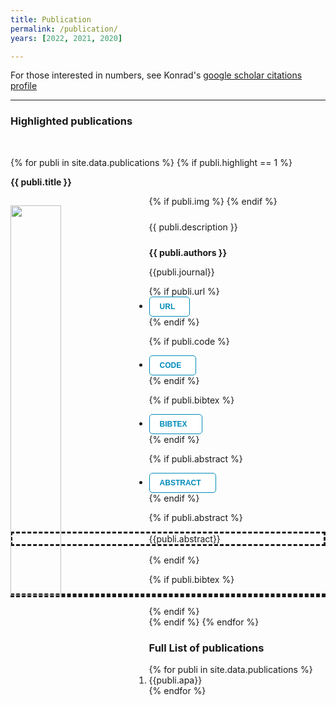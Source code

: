 ```yaml
---
title: Publication
permalink: /publication/
years: [2022, 2021, 2020]

---
```


<html>
<head>
<style>
.button {
  background-color: white;
  border: none;
  color: white;
  padding: 8px 16px;
  cursor: pointer;
  text-align: center;
  font-size: 12px;
  transition-duration: 0.5s;
  cursor: pointer;
}
.button1 {
  color: #008CBA; 
  border: 1px solid #008CBA;
  border-radius: 5px;
}
.button1:hover {
  background-color: #008CBA;
  color: white;
}
.button1:after {
  content: '\002B';
  color: white;
  font-weight: bold;
  float: center;
}
.collapsiblecontent {
  padding: 0 18px;
  max-height: 0;
  overflow: hidden;
  text-align: left;
  transition: max-height 0.2s ease-out;
  background-color: #f1f1f1;
}
</style>
</head>
</html>

For those interested in numbers, see Konrad's <a href="https://scholar.google.com/citations?user=MiFqJGcAAAAJ"> google scholar citations profile</a>
<hr>

<h3>Highlighted publications</h3>
<br>

{% for publi in site.data.publications %}
{% if publi.highlight == 1 %}
<div class="row">
<div class="col-sm-12 clearfix">
<div class="well well-lg">

<p style="text-align:left"><b>{{ publi.title }}</b></p>

<div class="row"> 
  {% if publi.img %}
  <img src="{{ site.url }}{{ site.baseurl }}/publications/images/{{ publi.img }}" class="img-responsive" width="40%" style="float:left; padding-right:20px; margin-top:15px" />
  {% endif %}
  <p style="text-align:justify; padding:10px">{{ publi.description }}</p>

  <p><b>{{ publi.authors }}</b></p>

  <p>{{publi.journal}}</p>
</div>

<div class="row">
  <ul class="nav nav-pills">
  <!-- URL -->
  {% if publi.url %}
    <li>
      <a href="{{publi.url}}">
        <button class="button button1"><b>URL</b></button>
      </a>
    </li>
  {% endif %}

  <!-- CODE -->
  {% if publi.code %}
    <li>
      <a href="{{publi.code}}">
        <button class="button button1"><b>CODE</b></button>
      </a>
    </li>
  {% endif %}

  <!-- BIBTEX -->
  {% if publi.bibtex %}
    <li>
      <a data-toggle="collapse" href="#{{publi.key}}-bibtex">
        <button class="button button1"><b>BIBTEX</b></button>
        <div class="collapsiblecontent">
        </div>
      </a>
    </li>
  {% endif %}

  <!-- ABSTRACT -->
  {% if publi.abstract %}
  <li>
    <a data-toggle="collapse" href="#{{publi.key}}-abstract">
    <button class="button button1"><b>ABSTRACT</b></button>
    </a>
  </li>
  {% endif %}
  </ul>

{% if publi.abstract %}
<p id="{{publi.key}}-abstract" class="collapse" style="border-style: dashed">{{publi.abstract}}</p>
{% endif %}

{% if publi.bibtex %}
<p id="{{publi.key}}-bibtex" class="collapse" style="border-style: dashed;">

<object data="{{ site.url }}{{ site.baseurl }}/publications/references/{{publi.bibtex}}" width="100%" style="overflow: auto;"></object>
</p>
{% endif %}
</div>
</div>
</div>
</div>
{% endif %}
{% endfor %}


<h3>Full List of publications</h3>
<ol>
{% for publi in site.data.publications %}
<div>
  <li>{{publi.apa}}</li>
</div>
{% endfor %}
</ol>


<script>
var coll = document.getElementsByClassName("button");
var i;

for (i = 0; i < coll.length; i++) {
  coll[i].addEventListener("click", function() {
    this.classList.toggle("active");
    var content = this.nextElementSibling;
    if (content.style.maxHeight){
      content.style.maxHeight = null;
    } else {
      content.style.maxHeight = content.scrollHeight + "px";
    } 
  });
}
</script>